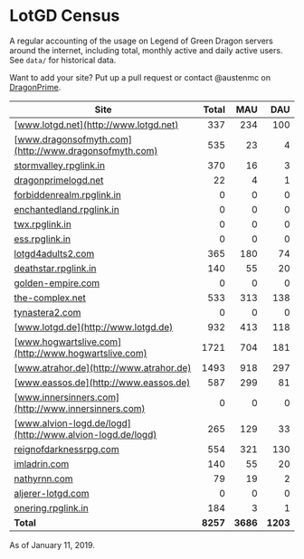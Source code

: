 # LotGD Census
A regular accounting of the usage on Legend of Green Dragon servers around the internet, including total, monthly active and daily active users. See `data/` for historical data.

Want to add your site? Put up a pull request or contact @austenmc on [DragonPrime](http://dragonprime.net).


Site | Total | MAU | DAU
--- | ---:| ---:| ---:
[www.lotgd.net](http://www.lotgd.net)|337|234|100
[www.dragonsofmyth.com](http://www.dragonsofmyth.com)|535|23|4
[stormvalley.rpglink.in](http://stormvalley.rpglink.in)|370|16|3
[dragonprimelogd.net](http://dragonprimelogd.net)|22|4|1
[forbiddenrealm.rpglink.in](http://forbiddenrealm.rpglink.in)|0|0|0
[enchantedland.rpglink.in](http://enchantedland.rpglink.in)|0|0|0
[twx.rpglink.in](http://twx.rpglink.in)|0|0|0
[ess.rpglink.in](http://ess.rpglink.in)|0|0|0
[lotgd4adults2.com](http://lotgd4adults2.com)|365|180|74
[deathstar.rpglink.in](http://deathstar.rpglink.in)|140|55|20
[golden-empire.com](http://golden-empire.com)|0|0|0
[the-complex.net](http://the-complex.net)|533|313|138
[tynastera2.com](http://tynastera2.com)|0|0|0
[www.lotgd.de](http://www.lotgd.de)|932|413|118
[www.hogwartslive.com](http://www.hogwartslive.com)|1721|704|181
[www.atrahor.de](http://www.atrahor.de)|1493|918|297
[www.eassos.de](http://www.eassos.de)|587|299|81
[www.innersinners.com](http://www.innersinners.com)|0|0|0
[www.alvion-logd.de/logd](http://www.alvion-logd.de/logd)|265|129|33
[reignofdarknessrpg.com](http://reignofdarknessrpg.com)|554|321|130
[imladrin.com](http://imladrin.com)|140|55|20
[nathyrnn.com](http://nathyrnn.com)|79|19|2
[aljerer-lotgd.com](http://aljerer-lotgd.com)|0|0|0
[onering.rpglink.in](http://onering.rpglink.in)|184|3|1
**Total**|**8257**|**3686**|**1203**

As of January 11, 2019.
